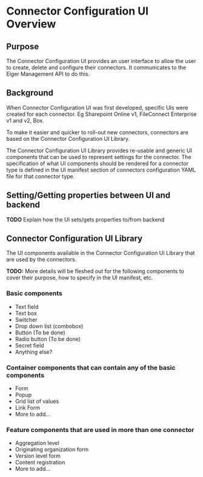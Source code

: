 # Connector Configuration UI Overview

## Purpose

The Connector Configuration UI provides an user interface to allow the user to create, delete and configure their connectors. It communicates to the Eiger Management API to do this.

## Background

When Connector Configuration UI was first developed, specific UIs were created for each connector. Eg Sharepoint Online v1, FileConnect Enterprise v1 and v2, Box.

To make it easier and quicker to roll-out new connectors, connectors are based on the Connector Configuration UI Library.

The Connector Configuration UI Library provides re-usable and generic UI components that can be used to represent settings for the connector. The specification of what UI components should be rendered for a connector type is defined in the UI manifest section of connectors configuration YAML file for that connector type.

## Setting/Getting properties between UI and backend

**TODO** Explain how the UI sets/gets properties to/from backend

## Connector Configuration UI Library

The UI components available in the Connector Configuration UI Library that are used by the connectors.

**TODO:** More details will be fleshed out for the following components to cover their purpose, how to specify in the UI manifest, etc.

### Basic components

* Text field
* Text box
* Switcher
* Drop down list (combobox)
* Button (To be done)
* Radio button (To be done)
* Secret field
* Anything else?

### Container components that can contain any of the basic components

* Form
* Popup
* Grid list of values
* Link Form
* More to add...

### Feature components that are used in more than one connector

* Aggregation level
* Originating organization form
* Version level form
* Content registration
* More to add...

